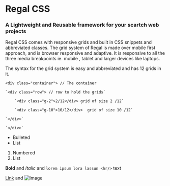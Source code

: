 # Regal CSS
### A Lightweight and Reusable framework for your scartch web projects


Regal CSS comes with responsive grids and built in CSS snippets and abbreviated classes.
The grid system of Regal is made over mobile first approach, and is browser responsive and adaptive.
It is responsive to all the three media breakpoints ie. mobile , tablet and larger devices like laptops.


The syntax for the grid system is easy and abbreviated and has 12 grids in it.


  `<div class="container"> // The container `
  
    `<div class="row"> // row to hold the grids`
    
        `<div class="g-2">2/12</div> grid of size 2 /12`
        
        `<div class="g-10">10/12</div>  grid of size 10 /12`
        
    `</div>`
    
    `</div>`






- Bulleted
- List

1. Numbered
2. List

**Bold** and _Italic_ and `lorem ipsum lora lassun <hr/>` text

[Link](url) and ![Image](src)


